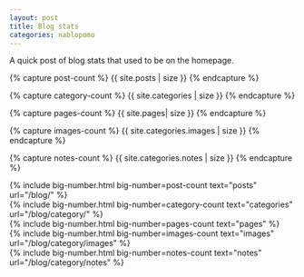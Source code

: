 ```yaml
---
layout: post
title: Blog stats
categories: nablopomo
---
```


<!-- You can't pass variables straight into includes, you have to capture them first https://jekyllrb.com/docs/includes/#passing-parameter-variables-to-includes  -->

<p class="lede">A quick post of blog stats that used to be on the homepage.</p>

{% capture post-count %}
{{ site.posts | size }}
{% endcapture %}

{% capture category-count %}
{{ site.categories | size }}
{% endcapture %}

{% capture pages-count %}
{{ site.pages| size }}
{% endcapture %}

{% capture images-count %}
{{ site.categories.images | size }}
{% endcapture %}

{% capture notes-count %}
{{ site.categories.notes | size }}
{% endcapture %}

<div class="flex-grid margin-top--s">
  <div class="flex-grid__col flex-grid__col--third">
  {% include big-number.html
    big-number=post-count
    text="posts"
    url="/blog/"
  %}
  </div>
  <div class="flex-grid__col flex-grid__col--third">
  {% include big-number.html
    big-number=category-count
    text="categories"
    url="/blog/category/"
  %}
  </div>
  <div class="flex-grid__col flex-grid__col--third">
  {% include big-number.html
    big-number=pages-count
    text="pages"
  %}
  </div>
</div>

<div class="flex-grid">
  <div class="flex-grid__col flex-grid__col--third">
  {% include big-number.html
    big-number=images-count
    text="images"
    url="/blog/category/images"
  %}
  </div>
  <div class="flex-grid__col flex-grid__col--third">
  {% include big-number.html
    big-number=notes-count
    text="notes"
    url="/blog/category/notes"
  %}
  </div>
</div>
